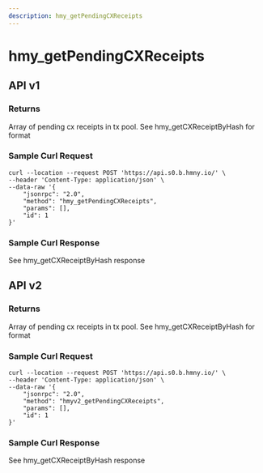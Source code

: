 ```yaml
---
description: hmy_getPendingCXReceipts
---
```


# hmy\_getPendingCXReceipts

## API v1

### Returns

Array of pending cx receipts in tx pool. See hmy\_getCXReceiptByHash for format

### Sample Curl Request

```
curl --location --request POST 'https://api.s0.b.hmny.io/' \
--header 'Content-Type: application/json' \
--data-raw '{
    "jsonrpc": "2.0",
    "method": "hmy_getPendingCXReceipts",
    "params": [],
    "id": 1
}'
```

### Sample Curl Response

See hmy\_getCXReceiptByHash response

## API v2

### Returns

Array of pending cx receipts in tx pool. See hmy\_getCXReceiptByHash for format

### Sample Curl Request

```
curl --location --request POST 'https://api.s0.b.hmny.io/' \
--header 'Content-Type: application/json' \
--data-raw '{
    "jsonrpc": "2.0",
    "method": "hmyv2_getPendingCXReceipts",
    "params": [],
    "id": 1
}'
```

### Sample Curl Response

See hmy\_getCXReceiptByHash response
